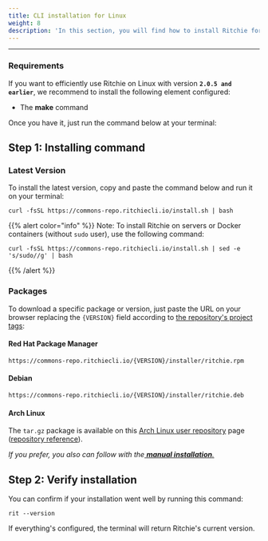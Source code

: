 ```yaml
---
title: CLI installation for Linux
weight: 8
description: 'In this section, you will find how to install Ritchie for Linux.'
---
```


---

### **Requirements**

If you want to efficiently use Ritchie on Linux with version **`2.0.5 and earlier`**, we recommend to install the following element configured:

* The **make** command

Once you have it, just run the command below at your terminal:

## Step 1: Installing command

### Latest Version

To install the latest version, copy and paste the command below and run it on your terminal:

```text
curl -fsSL https://commons-repo.ritchiecli.io/install.sh | bash
```

{{% alert color="info" %}}
Note: To install Ritchie on servers or Docker containers (without `sudo` user), use the following command:

```text
curl -fsSL https://commons-repo.ritchiecli.io/install.sh | sed -e 's/sudo//g' | bash
```
{{% /alert %}}

### Packages

To download a specific package or version, just paste the URL on your browser replacing the `{VERSION}` field according to [the repository's project tags](https://github.com/ZupIT/ritchie-cli/tags):

#### Red Hat Package Manager

```text
https://commons-repo.ritchiecli.io/{VERSION}/installer/ritchie.rpm
```

#### Debian

```text
https://commons-repo.ritchiecli.io/{VERSION}/installer/ritchie.deb
```

#### Arch Linux

The `tar.gz` package is available on this [Arch Linux user repository](https://aur.archlinux.org/packages/ritchie-cli/) page ([repository reference](https://github.com/avelino/ritchie-cli-archpack)).

_If you prefer, you also can follow with the[ **manual installation**.](/docs-ritchie/getting-started/manual-installation/)_

## Step 2: Verify installation

You can confirm if your installation went well by running this command:

```text
rit --version
```

If everything's configured, the terminal will return Ritchie's current version.
